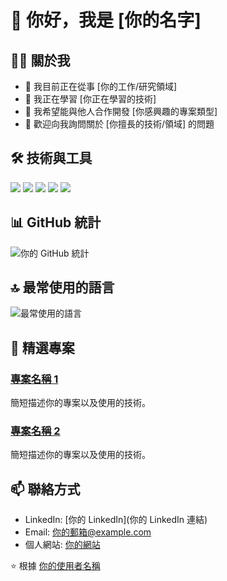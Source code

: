 
# 👋 你好，我是 [你的名字]

## 🧑‍💻 關於我
- 🔭 我目前正在從事 [你的工作/研究領域]
- 🌱 我正在學習 [你正在學習的技術]
- 👯 我希望能與他人合作開發 [你感興趣的專案類型]
- 💬 歡迎向我詢問關於 [你擅長的技術/領域] 的問題

## 🛠️ 技術與工具
![](https://img.shields.io/badge/-JavaScript-F7DF1E?style=flat-square&logo=javascript&logoColor=black)
![](https://img.shields.io/badge/-TypeScript-3178C6?style=flat-square&logo=typescript&logoColor=white)
![](https://img.shields.io/badge/-React-61DAFB?style=flat-square&logo=react&logoColor=black)
![](https://img.shields.io/badge/-Node.js-339933?style=flat-square&logo=node.js&logoColor=white)
![](https://img.shields.io/badge/-Python-3776AB?style=flat-square&logo=python&logoColor=white)
<!-- 加入更多你使用的技術 -->

## 📊 GitHub 統計
![你的 GitHub 統計](https://github-readme-stats.vercel.app/api?username=你的使用者名稱&show_icons=true&theme=radical)

## 🔝 最常使用的語言
![最常使用的語言](https://github-readme-stats.vercel.app/api/top-langs/?username=你的使用者名稱&layout=compact&theme=radical)

## 🚀 精選專案
### [專案名稱 1](專案連結)
簡短描述你的專案以及使用的技術。

### [專案名稱 2](專案連結)
簡短描述你的專案以及使用的技術。

## 📫 聯絡方式
- LinkedIn: [你的 LinkedIn](你的 LinkedIn 連結)
- Email: 你的郵箱@example.com
- 個人網站: [你的網站](你的網站連結)

⭐️ 根據 [你的使用者名稱](https://github.com/你的使用者名稱)
<!--
**joyce15169/joyce15169** is a ✨ _special_ ✨ repository because its `README.md` (this file) appears on your GitHub profile.

Here are some ideas to get you started:

- 🔭 I’m currently working on ...
- 🌱 I’m currently learning ...
- 👯 I’m looking to collaborate on ...
- 🤔 I’m looking for help with ...
- 💬 Ask me about ...
- 📫 How to reach me: ...
- 😄 Pronouns: ...
- ⚡ Fun fact: ...
-->
